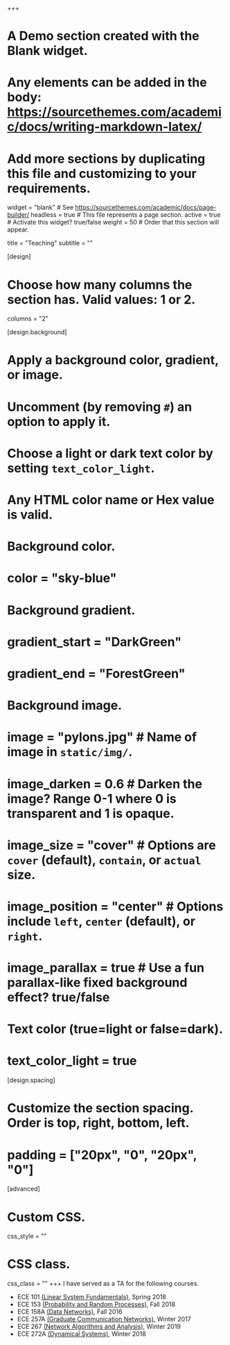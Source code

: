 +++
# A Demo section created with the Blank widget.
# Any elements can be added in the body: https://sourcethemes.com/academic/docs/writing-markdown-latex/
# Add more sections by duplicating this file and customizing to your requirements.

widget = "blank"  # See https://sourcethemes.com/academic/docs/page-builder/
headless = true  # This file represents a page section.
active = true  # Activate this widget? true/false
weight = 50  # Order that this section will appear.

title = "Teaching"
subtitle = ""

[design]
  # Choose how many columns the section has. Valid values: 1 or 2.
  columns = "2"

[design.background]
  # Apply a background color, gradient, or image.
  #   Uncomment (by removing `#`) an option to apply it.
  #   Choose a light or dark text color by setting `text_color_light`.
  #   Any HTML color name or Hex value is valid.

  # Background color.
  # color = "sky-blue"
  
  # Background gradient.
  # gradient_start = "DarkGreen"
  # gradient_end = "ForestGreen"
  
  # Background image.
  # image = "pylons.jpg"  # Name of image in `static/img/`.
  # image_darken = 0.6  # Darken the image? Range 0-1 where 0 is transparent and 1 is opaque.
  # image_size = "cover"  #  Options are `cover` (default), `contain`, or `actual` size.
  # image_position = "center"  # Options include `left`, `center` (default), or `right`.
  # image_parallax = true  # Use a fun parallax-like fixed background effect? true/false
  
  # Text color (true=light or false=dark).
  # text_color_light = true

[design.spacing]
  # Customize the section spacing. Order is top, right, bottom, left.
  # padding = ["20px", "0", "20px", "0"]

[advanced]
 # Custom CSS. 
 css_style = ""
 
 # CSS class.
 css_class = ""
+++
I have served as a TA for the following courses. 

* ECE 101 [(Linear System Fundamentals)](http://www.ucsd.edu/catalog/courses/ECE.html#ece101), Spring 2018 
* ECE 153 [(Probability and Random Processes)](http://www.ucsd.edu/catalog/courses/ECE.html#ece153), Fall 2018 
* ECE 158A [(Data Networks)](http://www.ucsd.edu/catalog/courses/ECE.html#ece158a), Fall 2016
* ECE 257A [(Graduate Communication Networks)](http://www.ucsd.edu/catalog/courses/ECE.html#ece257a), Winter 2017
* ECE 267 [(Network Algorithms and Analysis)](http://www.ucsd.edu/catalog/courses/ECE.html#ece267), Winter 2019 
* ECE 272A [(Dynamical Systems)](http://www.ucsd.edu/catalog/courses/ECE.html#ece272a), Winter 2018
